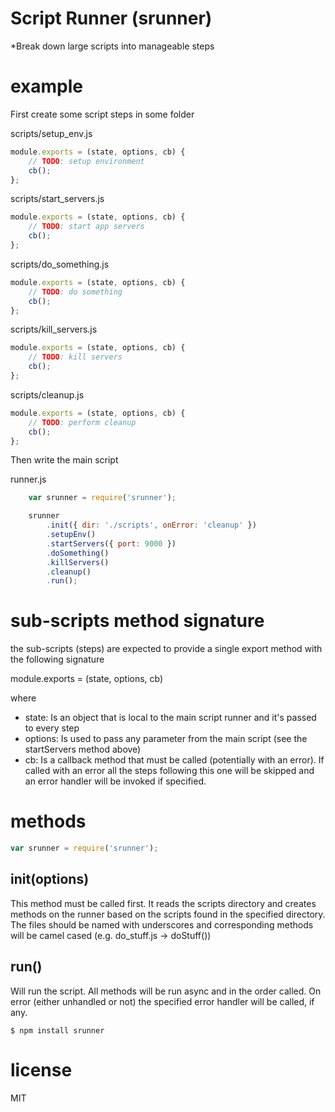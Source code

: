 # Script Runner (srunner)

*Break down large scripts into manageable steps

# example

First create some script steps in some folder

scripts/setup_env.js

``` js
module.exports = (state, options, cb) {
    // TODO: setup environment
    cb();
};
```

scripts/start_servers.js

``` js
module.exports = (state, options, cb) {
    // TODO: start app servers
    cb();
};
```

scripts/do_something.js

``` js
module.exports = (state, options, cb) {
    // TODO: do something
    cb();
};
```

scripts/kill_servers.js

``` js
module.exports = (state, options, cb) {
    // TODO: kill servers
    cb();
};
```

scripts/cleanup.js

``` js
module.exports = (state, options, cb) {
    // TODO: perform cleanup
    cb();
};
```

Then write the main script

runner.js

``` js
    var srunner = require('srunner');

    srunner
        .init({ dir: './scripts', onError: 'cleanup' })
        .setupEnv()
        .startServers({ port: 9000 })
        .doSomething()
        .killServers()
        .cleanup()
        .run();
```

# sub-scripts method signature

the sub-scripts (steps) are expected to provide a single export method with
the following signature

module.exports = (state, options, cb)

where
- state:    Is an object that is local to the main script runner and it's passed to every step
- options:  Is used to pass any parameter from the main script (see the startServers method above)
- cb:       Is a callback method that must be called (potentially with an error). If called with an
            error all the steps following this one will be skipped and an error handler will be
            invoked if specified.

# methods

``` js
var srunner = require('srunner');
```

## init(options)

This method must be called first. It reads the scripts directory and creates methods on the runner
based on the scripts found in the specified directory. The files should be named with underscores
and corresponding methods will be camel cased (e.g. do_stuff.js -> doStuff())

## run()

Will run the script. All methods will be run async and in the order called. On error (either
unhandled or not) the specified error handler will be called, if any.

```
$ npm install srunner
```

# license

MIT




